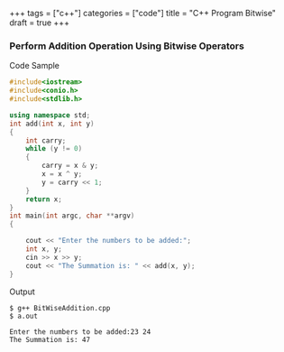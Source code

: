 +++
tags = ["c++"]
categories = ["code"]
title = "C++ Program Bitwise"
draft = true
+++

### Perform Addition Operation Using Bitwise Operators		

 Code Sample 
```cpp
#include<iostream>
#include<conio.h>
#include<stdlib.h>

using namespace std;
int add(int x, int y)
{
    int carry;
    while (y != 0)
    {
        carry = x & y;
        x = x ^ y;
        y = carry << 1;
    }
    return x;
}
int main(int argc, char **argv)
{

    cout << "Enter the numbers to be added:";
    int x, y;
    cin >> x >> y;
    cout << "The Summation is: " << add(x, y);
}
```

 Output 
```
$ g++ BitWiseAddition.cpp
$ a.out

Enter the numbers to be added:23 24
The Summation is: 47
```
